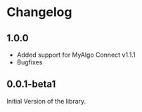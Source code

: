 # Changelog

## 1.0.0

- Added support for MyAlgo Connect v1.1.1
- Bugfixes

## 0.0.1-beta1

Initial Version of the library.

